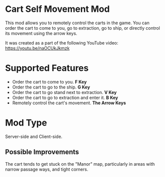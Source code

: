 # Cart Self Movement Mod

This mod allows you to remotely control the carts in the game. You can order the cart to come to you, go to extraction, go to ship, or directly control its movement using the arrow keys.

It was created as a part of the following YouTube video:  https://youtu.be/naOCUkJkmzk


# Supported Features

- Order the cart to come to you. **F Key**
- Order the cart to go to the ship. **G Key**
- Order the cart to go stand next to extraction. **V Key**
- Order the cart to go to extraction and enter it. **B Key**
- Remotely control the cart's movement. **The Arrow Keys**


# Mod Type
Server-side and Client-side.


## Possible Improvements

The cart tends to get stuck on the "Manor" map, particularly in areas with narrow passage ways, and tight corners.

